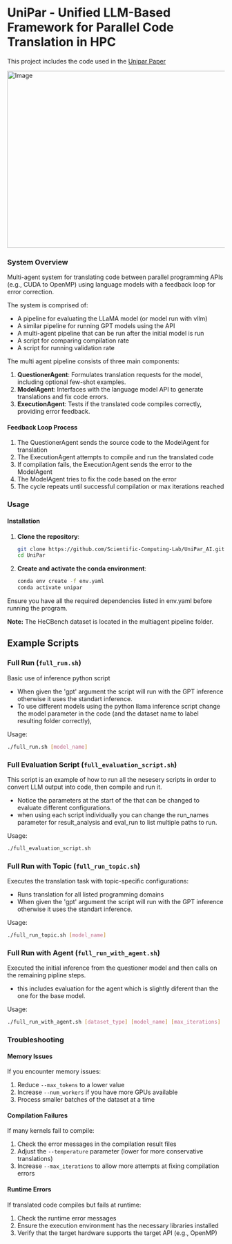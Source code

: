 # UniPar -  Unified LLM-Based Framework for Parallel Code Translation in HPC

This project includes the code used in the [Unipar Paper](http:/link) 

<img margin: auto width="820" height="410" alt="Image" src="https://github.com/user-attachments/assets/79fb5340-7cfb-4a9a-aabc-2d58034d71a7" />

### System Overview
Multi-agent system for translating code between parallel programming APIs (e.g., CUDA to OpenMP) using language models with a feedback loop for error correction.

The system is comprised of:
- A pipeline for evaluating the LLaMA model (or model run with vllm)
- A similar pipeline for running GPT models using the API
- A multi-agent pipeline that can be run after the initial model is run
- A script for comparing compilation rate
- A script for running validation rate



The multi agent pipeline consists of three main components:

1. **QuestionerAgent**: Formulates translation requests for the model, including optional few-shot examples.
2. **ModelAgent**: Interfaces with the language model API to generate translations and fix code errors.
3. **ExecutionAgent**: Tests if the translated code compiles correctly, providing error feedback.

#### Feedback Loop Process

1. The QuestionerAgent sends the source code to the ModelAgent for translation
2. The ExecutionAgent attempts to compile and run the translated code
3. If compilation fails, the ExecutionAgent sends the error to the ModelAgent
4. The ModelAgent tries to fix the code based on the error
5. The cycle repeats until successful compilation or max iterations reached


### Usage

#### Installation

1. **Clone the repository**:
   ```bash
   git clone https://github.com/Scientific-Computing-Lab/UniPar_AI.git
   cd UniPar
   ```

2. **Create and activate the conda environment**:
   ```bash
   conda env create -f env.yaml
   conda activate unipar
   ```

Ensure you have all the required dependencies listed in env.yaml before running the program.

**Note:** The HeCBench dataset is located in the multiagent pipeline folder.

## Example Scripts

### Full Run (`full_run.sh`)
Basic use of inference python script 
- When given the 'gpt' argument the script will run with the GPT inference otherwise it uses the standart inference.
- To use different models using the python llama inference script change the model parameter in the code (and the dataset name to label resulting folder correctly), 

Usage:
```bash
./full_run.sh [model_name]
```

### Full Evaluation Script (`full_evaluation_script.sh`)
This script  is an example of how to run all the nesesery scripts in order to convert LLM output into code, then compile and run it.
- Notice the parameters at the start of the that can be changed to evaluate different configurations.
- when using each script individually you can change the run_names parameter for result_analysis and eval_run to list multiple paths to run. 



Usage:
```bash
./full_evaluation_script.sh
```

### Full Run with Topic (`full_run_topic.sh`)
Executes the translation task with topic-specific configurations:
- Runs translation for all listed programming domains
- When given the 'gpt' argument the script will run with the GPT inference otherwise it uses the standart inference.

Usage:
```bash
./full_run_topic.sh [model_name]
```

### Full Run with Agent (`full_run_with_agent.sh`)
Executed the initial inference from the questioner model and then calls on the remaining pipline steps.
- this includes evaluation for the agent which is slightly diferent than the one for the base model.


Usage:
```bash
./full_run_with_agent.sh [dataset_type] [model_name] [max_iterations]
```




### Troubleshooting

#### Memory Issues
If you encounter memory issues:
1. Reduce `--max_tokens` to a lower value
2. Increase `--num_workers` if you have more GPUs available
3. Process smaller batches of the dataset at a time

#### Compilation Failures
If many kernels fail to compile:
1. Check the error messages in the compilation result files
2. Adjust the `--temperature` parameter (lower for more conservative translations)
3. Increase `--max_iterations` to allow more attempts at fixing compilation errors

#### Runtime Errors
If translated code compiles but fails at runtime:
1. Check the runtime error messages
2. Ensure the execution environment has the necessary libraries installed
3. Verify that the target hardware supports the target API (e.g., OpenMP)
